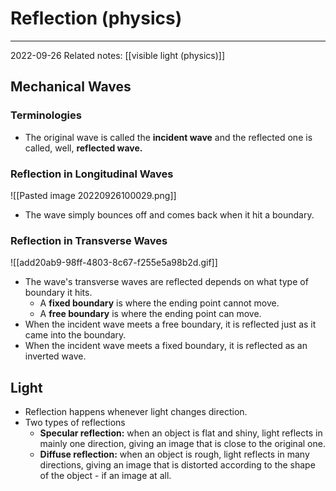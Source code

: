 # Reflection (physics)
---
2022-09-26
Related notes: [[visible light (physics)]] 

## Mechanical Waves
### Terminologies
- The original wave is called the **incident wave** and the reflected one is called, well, **reflected wave.**

### Reflection in Longitudinal Waves
![[Pasted image 20220926100029.png]]
- The wave simply bounces off and comes back when it hit a boundary.
### Reflection in Transverse Waves
![[add20ab9-98ff-4803-8c67-f255e5a98b2d.gif]]
- The wave's transverse waves are reflected depends on what type of boundary it hits.
	- A **fixed boundary** is where the ending point cannot move.
	- A **free boundary** is where the ending point can move.
- When the incident wave meets a free boundary, it is reflected just as it came into the boundary.
- When the incident wave meets a fixed boundary, it is reflected as an inverted wave.

## Light
- Reflection happens whenever light changes direction.
- Two types of reflections
	- **Specular reflection:** when an object is flat and shiny, light reflects in mainly one direction, giving an image that is close to the original one.
	- **Diffuse reflection:** when an object is rough, light reflects in many directions, giving an image that is distorted according to the shape of the object - if an image at all.